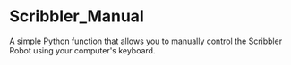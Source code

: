 Scribbler_Manual
==============

A simple Python function that allows you to manually
control the Scribbler Robot using your computer's keyboard.
